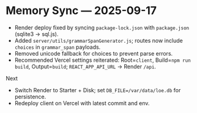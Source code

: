 # Memory Sync — 2025-09-17

- Render deploy fixed by syncing `package-lock.json` with `package.json` (sqlite3 → sql.js).
- Added `server/utils/grammarSpanGenerator.js`; routes now include `choices` in `grammar_span` payloads.
- Removed unicode fallback for choices to prevent parse errors.
- Recommended Vercel settings reiterated: Root=`client`, Build=`npm run build`, Output=`build`; `REACT_APP_API_URL` → Render `/api`.

Next
- Switch Render to Starter + Disk; set `DB_FILE=/var/data/loe.db` for persistence.
- Redeploy client on Vercel with latest commit and env.
